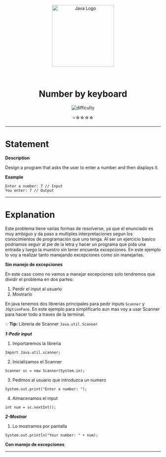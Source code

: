 <p align="center">
  <img src="https://upload.wikimedia.org/wikipedia/en/3/30/Java_programming_language_logo.svg" alt="Java Logo" width="200"/>
</p>

<br>


<h1 align="center">Number by keyboard</h1>

<p align="center">
  <img src="https://img.shields.io/badge/Difficulty-Easy-brightgreen?style=for-the-badge&logo=starship&logoColor=white" alt="difficulty"/>
</p>

<p align="center">
  ⭐☆☆☆☆
</p>

---


# Statement

**Description**

Design a program that asks the user to enter a number and then displays it.

**Example**

```
Enter a number: 7 // Input
You enter: 7 // Output
```
---

# Explanation

Este problema tiene varias formas de resolverse, ya que el enunciado es muy ambiguo y da paso a multiples interpretaciones segun los conocimientos de programación que uno tenga. Al ser un ejercicio basico podriamos seguir al pie de la letra y hacer un programa que pida una entrada y luego la muestro sin tener encuenta excepciones. En este ejemplo lo voy a realizar tanto manejando excepciones como sin manejarlas.

**Sin manejo de excepciones**

En este caso como no vamos a manejar excepciones solo tendremos que dividir el problema en dos partes: 
1. Perdir el input al usuario
2. Mostrarlo

En java tenemos dos librerias principales para pedir inputs `Scanner` y `JOptionPane`. En este ejemplo para simplificarlo aun mas voy a usar Scanner para hacer todo a traves de la terminal. 

<p> 💡 <b>Tip:</b> Libreria de Scanner <code>Java.util.Scanner</code> </p>

***1-Pedir input***

1. Importaremos la libreria
```
Import Java.util.scanner;
```
2. Inicializamos el Scanner
```
Scanner sc = new Scanner(System.in);
```
3. Pedimos al usuario que introduzca un numero
```
System.out.print("Enter a number: ");
```
4. Almacenamos el input
```
int num = sc.nextInt();
```

***2-Mostrar***

1. Lo mostramos por pantalla
```
System.out.println("Your number: " + num);
```

**Con manejo de excepciones**

---
